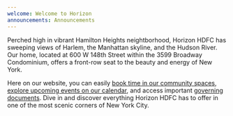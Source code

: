 ```yaml
---
welcome: Welcome to Horizon
announcements: Announcements
---
```


Perched high in vibrant Hamilton Heights neightborhood, Horizon HDFC has sweeping views of Harlem, the Manhattan skyline, and the Hudson River. Our home, located at 600 W 148th Street within the 3599 Broadway Condominium, offers a front-row seat to the beauty and energy of New York.

Here on our website, you can easily [book time in our community spaces][1], [explore upcoming events on our calendar][2], and access important [governing documents][3]. Dive in and discover everything Horizon HDFC has to offer in one of the most scenic corners of New York City.


[1]: /event-space-signup
[2]: /calendar
[3]: /documents